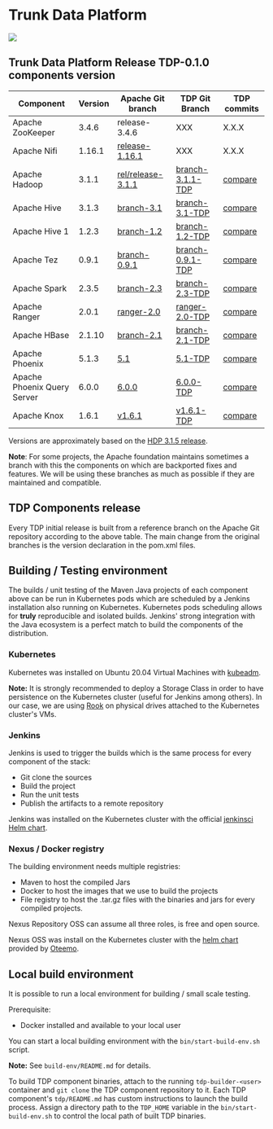 # Trunk Data Platform

![](static/tdp_logo.png)

## Trunk Data Platform Release TDP-0.1.0 components version

| Component          | Version       | Apache Git branch |  TDP Git Branch    |  TDP commits  |
| -------------------|---------------|-------------------|--------------------|---------------|
| Apache ZooKeeper   | 3.4.6         | release-3.4.6     |  XXX               |    X.X.X      |
| Apache Nifi        | 1.16.1        | [release-1.16.1](https://github.com/Apache/NiFi/tree/rel/nifi-1.16.1)    |  XXX               |    X.X.X      |
| Apache Hadoop      | 3.1.1         | [rel/release-3.1.1](https://github.com/apache/hadoop/commits/branch-3.1.1) |  [branch-3.1.1-TDP](https://github.com/TOSIT-IO/hadoop/commits/branch-3.1.1-TDP)  |  [compare](https://github.com/TOSIT-IO/hadoop/compare/branch-3.1.1...branch-3.1.1-TDP) |
| Apache Hive        | 3.1.3         | [branch-3.1](https://github.com/apache/hive/commits/branch-3.1)            |  [branch-3.1-TDP](https://github.com/TOSIT-IO/hive/commits/branch-3.1-TDP)      |  [compare](https://github.com/TOSIT-IO/hive/compare/branch-3.1...branch-3.1-TDP)       |
| Apache Hive 1      | 1.2.3         | [branch-1.2](https://github.com/apache/hive/commits/branch-1.2)            |  [branch-1.2-TDP](https://github.com/TOSIT-IO/hive/commits/branch-1.2-TDP)      |  [compare](https://github.com/TOSIT-IO/hive/compare/branch-1.2...branch-1.2-TDP)       |
| Apache Tez         | 0.9.1         | [branch-0.9.1](https://github.com/apache/tez/commits/branch-0.9.1)         |  [branch-0.9.1-TDP](https://github.com/TOSIT-IO/tez/commits/branch-0.9.1-TDP)     |  [compare](https://github.com/TOSIT-IO/tez/compare/branch-0.9.1...branch-0.9.1-TDP)    |
| Apache Spark       | 2.3.5         | [branch-2.3](https://github.com/apache/spark/commits/branch-2.3)           |  [branch-2.3-TDP](https://github.com/TOSIT-IO/spark/commits/branch-2.3-TDP)     |  [compare](https://github.com/TOSIT-IO/spark/compare/branch-2.3...branch-2.3-TDP) |
| Apache Ranger      | 2.0.1         | [ranger-2.0](https://github.com/TOSIT-IO/ranger/tree/ranger-2.0)        |  [ranger-2.0-TDP](https://github.com/TOSIT-IO/ranger/tree/ranger-2.0-TDP)    |  [compare](https://github.com/TOSIT-IO/ranger/compare/ranger-2.0...ranger-2.0-TDP)    
| Apache HBase       | 2.1.10        |  [branch-2.1](https://github.com/TOSIT-IO/hbase/commits/branch-2.1)      |   [branch-2.1-TDP](https://github.com/TOSIT-IO/hbase/commits/branch-2.1-TDP)  |  [compare](https://github.com/TOSIT-IO/hbase/compare/branch-2.1...branch-2.1-TDP)
| Apache Phoenix     | 5.1.3         |  [5.1](https://github.com/TOSIT-IO/phoenix/commits/5.1)            |   [5.1-TDP](https://github.com/TOSIT-IO/phoenix/commits/5.1-TDP)              |  [compare](https://github.com/TOSIT-IO/phoenix/compare/5.1...5.1-TDP)
| Apache Phoenix Query Server     | 6.0.0         |  [6.0.0](https://github.com/TOSIT-IO/phoenix-queryserver/commits/6.0.0)            |   [6.0.0-TDP](https://github.com/TOSIT-IO/phoenix-queryserver/commits/6.0.0-TDP)              |  [compare](https://github.com/TOSIT-IO/phoenix-queryserver/compare/6.0.0...6.0.0-TDP)
| Apache Knox   | 1.6.1 |   [v1.6.1](https://github.com/TOSIT-IO/knox/commits/v1.6.1)  |   [v1.6.1-TDP](https://github.com/TOSIT-IO/knox/commits/v1.6.1-TDP)  |   [compare](https://github.com/TOSIT-IO/knox/compare/v1.6.1...v1.6.1-TDP)

Versions are approximately based on the [HDP 3.1.5 release](https://docs.cloudera.com/HDPDocuments/HDP3/HDP-3.1.5/release-notes/content/hdp_relnotes.html).

**Note**: For some projects, the Apache foundation maintains sometimes a branch with this the components on which are backported fixes and features. We will be using these branches as much as possible if they are maintained and compatible.

## TDP Components release

Every TDP initial release is built from a reference branch on the Apache Git repository according to the above table. The main change from the original branches is the version declaration in the pom.xml files.

## Building / Testing environment

The builds / unit testing of the Maven Java projects of each component above can be run in Kubernetes pods which are scheduled by a Jenkins installation also running on Kubernetes.
Kubernetes pods scheduling allows for **truly** reproducible and isolated builds. Jenkins' strong integration with the Java ecosystem is a perfect match to build the components of the distribution.

### Kubernetes

Kubernetes was installed on Ubuntu 20.04 Virtual Machines with [kubeadm](https://kubernetes.io/docs/setup/production-environment/tools/kubeadm/create-cluster-kubeadm/).

**Note:** It is strongly recommended to deploy a Storage Class in order to have persistence on the Kubernetes cluster (useful for Jenkins among others). In our case, we are using [Rook](https://rook.io/) on physical drives attached to the Kubernetes cluster's VMs.

### Jenkins

Jenkins is used to trigger the builds which is the same process for every component of the stack:
- Git clone the sources
- Build the project
- Run the unit tests
- Publish the artifacts to a remote repository

Jenkins was installed on the Kubernetes cluster with the official [jenkinsci Helm chart](https://github.com/jenkinsci/helm-charts).

### Nexus / Docker registry

The building environment needs multiple registries:
- Maven to host the compiled Jars
- Docker to host the images that we use to build the projects
- File registry to host the .tar.gz files with the binaries and jars for every compiled projects.

Nexus Repository OSS can assume all three roles, is free and open source.

Nexus OSS was install on the Kubernetes cluster with the [helm chart](https://github.com/Oteemo/charts/tree/master/charts/sonatype-nexus) provided by [Oteemo](https://github.com/Oteemo).

## Local build environment

It is possible to run a local environment for  building / small scale testing.

Prerequisite:
- Docker installed and available to your local user

You can start a local building environment with the `bin/start-build-env.sh` script.

**Note:** See `build-env/README.md` for details.

To build TDP component binaries, attach to the running `tdp-builder-<user>` container and `git clone` the TDP component repository to it. Each TDP component's `tdp/README.md` has custom instructions to launch the build process.
Assign a directory path to the `TDP_HOME` variable in the `bin/start-build-env.sh` to control the local path of built TDP binaries. 
